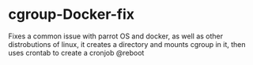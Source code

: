 # cgroup-Docker-fix
Fixes a common issue with parrot OS and docker, as well as other distrobutions of linux, it creates a directory and mounts cgroup in it, then uses crontab to create a cronjob @reboot
